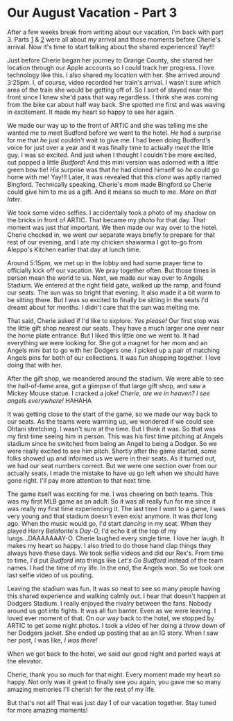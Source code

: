 # Our August Vacation - Part 3

After a few weeks break from writing about our vacation, I'm back with part 3. Parts [1](../08/19_our-august-vacation-part-1) & [2](../08/21_our-august-vacation-part-2) were all about *my* arrival and those moments before Cherie's arrival. Now it's time to start talking about the shared experiences! Yay!!!

Just before Cherie began her journey to Orange County, she shared her location through our Apple accounts so I could track her progress. I love technology like this. I also shared my location with her. She arrived around 3:25pm. I, of course, video recorded her train's arrival. I wasn't sure which area of the train she would be getting off of. So I sort of stayed near the front since I knew she'd pass that way regardless. I think she was coming from the bike car about half way back. She spotted me first and was waving in excitement. It made my heart so happy to see her again.

We made our way up to the front of ARTIC and she was telling me she wanted me to meet Budford before we went to the hotel. *He* had a surprise for me that *he* just couldn't wait to give me. I had been doing Budford's voice for just over a year and it was finally time to actually *meet* the little guy. I was so excited. And just when I thought I couldn't be more excited, out popped a little *Budford*! And this mini version was adorned with a little green bow tie! *His* surprise was that *he* had cloned himself so *he* could go home with me! Yay!!! Later, it was revealed that this *clone* was aptly named Bingford. Technically speaking, Cherie's mom made Bingford so Cherie could give him to me as a gift. And it means so much to me. *More on that later*.

We took some video selfies. I accidentally took a photo of my shadow on the bricks in front of ARTIC. That became my photo for that day. That moment was just *that* important. We then made our way over to the hotel. Cherie checked in, we went our separate ways briefly to prepare for that rest of our evening, and I ate my chicken shawarma I got to-go from Aleppo's Kitchen earlier that day at lunch time.

Around 5:15pm, we met up in the lobby and had some prayer time to officially kick off our vacation. We pray together often. But those times in person mean the world to us. Next, we made our way over to Angels Stadium. We entered at the right field gate, walked up the ramp, and found our seats. The sun was so bright that evening. It also made it a bit warm to be sitting there. But I was so excited to finally be sitting in the seats I'd dreamt about for months. I didn't care that the sun was melting me.

That said, Cherie asked if I'd like to explore. *Yes please!* Our first stop was the little gift shop nearest our seats. They have a much larger one over near the home plate entrance. But I liked this little one we went to. It had everything we were looking for. She got a magnet for her mom and an Angels mini bat to go with her Dodgers one. I picked up a pair of matching Angels pins for both of our collections. It was fun shopping together. I love doing that with her.

After the gift shop, we meandered around the stadium. We were able to see the hall-of-fame area, got a glimpse of that large gift shop, and saw a Mickey Mouse statue. I cracked a joke! *Cherie, are we in heaven? I see angels everywhere!* HAHAHA

It was getting close to the start of the game, so we made our way back to our seats. As the teams were warming up, we wondered if we could see Ohtani stretching. I wasn't sure at the time. But I think it was. So that was my first time seeing him in person. This was his first time pitching at Angels stadium since he switched from being an Angel to being a Dodger. So we were really excited to see him pitch. Shortly after the game started, some folks showed up and informed us we were in their seats. As it turned out, we had our seat numbers correct. But we were one section over from our actually seats. I made the mistake to have us go left when we should have gone right. I'll pay more attention to that next time.

The game itself was exciting for me. I was cheering on both teams. This was my first MLB game as an adult. So it was all really fun for me since it was really my first time experiencing it. The last time I went to a game, I was very young and that stadium doesn't even exist anymore. It was *that* long ago. When the music would go, I'd start *dancing* in my seat. When they played Harry Belafonte's *Day-O*, I'd echo it at the top of my lungs...DAAAAAAAY-O. Cherie laughed every single time. I love her laugh. It makes my heart so happy. I also tried to do those hand clap things they always have these days. We took selfie videos and did our Rex's. From time to time, I'd put *Budford* into things like *Let's Go Budford* instead of the team names. I had the time of my life. In the end, the Angels won. So we took one last selfie video of us pouting.

Leaving the stadium was fun. It was so neat to see so many people having this shared experience and walking calmly out. I hear that doesn't happen at Dodgers Stadium. I really enjoyed the rivalry between the fans. Nobody around us got into fights. It was all fun banter. Even as we were leaving. I loved ever moment of that. On our way back to the hotel, we stopped by ARTIC to get some night photos. I took a video of her doing a throw down of her Dodgers jacket. She ended up posting that as an IG story. When I saw her post, I was like, *I was there!*

When we got back to the hotel, we said our good night and parted ways at the elevator.

Cherie, thank you so much for that night. Every moment made my heart so happy. Not only was it great to finally see you again, you gave me so many amazing memories I'll cherish for the rest of my life.

But that's not all! That was just day 1 of our vacation together. Stay tuned for more amazing moments!